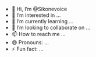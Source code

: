 - 👋 Hi, I’m @Sikonevoice
- 👀 I’m interested in ...
- 🌱 I’m currently learning ...
- 💞️ I’m looking to collaborate on ...
- 📫 How to reach me ...
- 😄 Pronouns: ...
- ⚡ Fun fact: ...

<!---
Sikonevoice/Sikonevoice is a ✨ special ✨ repository because its `README.md` (this file) appears on your GitHub profile.
You can click the Preview link to take a look at your changes.
--->
